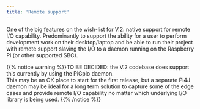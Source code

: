 ```yaml
---
title: 'Remote support'
---
```


One of the big features on the wish-list for V.2: native support for remote I/O capability. Predominantly to support 
the ability for a user to perform development work on their desktop/laptop and be able to run their project with 
remote support slaving the I/O to a daemon running on the Raspberry Pi (or other supported SBC).

{{% notice warning %}}TO BE DECIDED: the V.2 codebase does support this currently by using the PiGpio daemon.  
This may be an OK place to start for the first release, but a separate Pi4J daemon may be ideal for a long term 
solution to capture some of the edge cases and provide remote I/O capability no matter which underlying I/O library 
is being used. {{% /notice %}}
